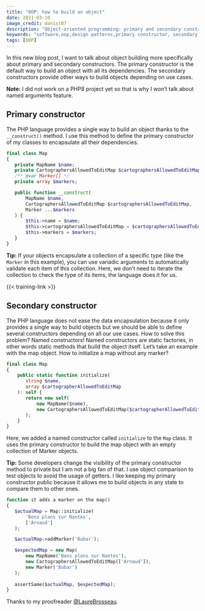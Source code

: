 ```yaml
---
title: "OOP: how to build an object"
date: 2021-03-10
image_credit: danist07
description: "Object-oriented programming: primary and secondary constructors. The primary constructor is the default way to build an object with all its dependencies. The secondary constructors provide other ways to build objects depending on use cases."
keywords: "software,oop,design patterns,primary constructor, secondary constructor"
tags: [OOP]
---
```


In this new blog post, I want to talk about object building more specifically about primary and secondary constructors. The primary constructor is the default way to build an object with all its dependencies. The secondary constructors provide other ways to build objects depending on use cases.

**Note:** I did not work on a PHP8 project yet so that is why I won’t talk about named arguments feature.

## Primary constructor

The PHP language provides a single way to build an object thanks to the  `__construct()`  method. I use this method to define the primary constructor of my classes to encapsulate all their dependencies.

```php
final class Map
{
   private MapName $name;
   private CartographersAllowedToEditMap $cartographersAllowedToEditMap;
   /** @var Marker[] */
   private array $markers;

   public function __construct(
       MapName $name,
       CartographersAllowedToEditMap $cartographersAllowedToEditMap,
       Marker ...$markers
   ) {  
       $this->name = $name;
       $this->cartographersAllowedToEditMap = $cartographersAllowedToEditMap;
       $this->markers = $markers;
   }
}
```

**Tip:** If your objects encapsulate a collection of a specific type (like the `Marker` in this example), you can use variadic arguments to automatically validate each item of this collection. Here, we don’t need to iterate the collection to check the type of its items, the language does it for us.

{{< training-link >}}

## Secondary constructor

The PHP language does not ease the data encapsulation because it only provides a single way to build objects but we should be able to define several constructors depending on all our use cases. How to solve this problem? Named constructors! Named constructors are static factories, in other words static methods that build the object itself.
Let’s take an example with the map object. How to initialize a map without any marker?

```php
final class Map
{
    public static function initialize(
       string $name,
       array $cartographerAllowedToEditMap
    ): self {
       return new self(
           new MapName($name),
           new CartographersAllowedToEditMap($cartographerAllowedToEditMap),
       );
    }
}
```

Here, we added a named constructor called  `initialize` to the `Map` class. It uses the primary constructor to build the map object with an empty collection of Marker objects.

**Tip:** Some developers change the visibility of the primary constructor method to private but I am not a big fan of that. I use object comparison to test objects to avoid the usage of getters. I like keeping my primary constructor public because it allows me to build objects in any state to compare them to other ones.

```php
function it adds a marker on the map()
{
   $actualMap = Map::initialize(
       'Bons plans sur Nantes',
       ['Arnaud']
   );

   $actualMap->addMarker('Bubar');

   $expectedMap = new Map(
       new MapName('Bons plans sur Nantes'),
       new CartographersAllowedToEditMap(['Arnaud']),
       new Marker('Bubar')
   );
   
   assertSame($actualMap, $expectedMap);
}
```

Thanks to my proofreader [@LaureBrosseau](https://www.linkedin.com/in/laurebrosseau).
